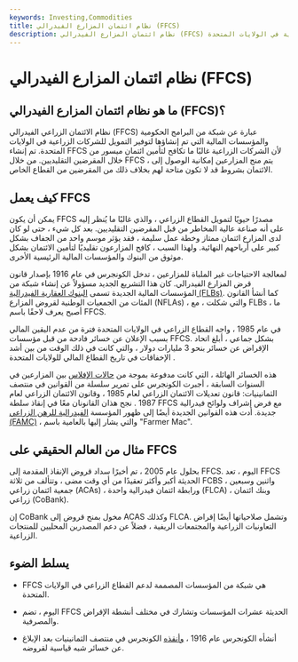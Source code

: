 ```yaml
---
keywords: Investing,Commodities
title: نظام ائتمان المزارع الفيدرالي (FFCS)
description: نظام ائتمان المزارع الفيدرالي (FFCS) عبارة عن شبكة من المؤسسات المالية التي توفر التمويل للشركات الزراعية في الولايات المتحدة.
---
```


# نظام ائتمان المزارع الفيدرالي (FFCS)
## ما هو نظام ائتمان المزارع الفيدرالي (FFCS)؟

نظام الائتمان الزراعي الفيدرالي (FFCS) عبارة عن شبكة من البرامج الحكومية والمؤسسات المالية التي تم إنشاؤها لتوفير التمويل للشركات الزراعية في الولايات المتحدة. تم إنشاء FFCS لأن الشركات الزراعية غالبًا ما تكافح لتأمين ائتمان ميسور من خلال المقرضين التقليديين. من خلال FFCS ، يتم منح المزارعين إمكانية الوصول إلى الائتمان بشروط قد لا تكون متاحة لهم بخلاف ذلك من المقرضين من القطاع الخاص.

## كيف يعمل FFCS

يمكن أن يكون FFCS مصدرًا حيويًا لتمويل القطاع الزراعي ، والذي غالبًا ما يُنظر إليه على أنه صناعة عالية المخاطر من قبل المقرضين التقليديين. بعد كل شيء ، حتى لو كان لدى المزارع ائتمان ممتاز وخطة عمل سليمة ، فقد يؤثر موسم واحد من الجفاف بشكل كبير على أرباحهم النهائية. ولهذا السبب ، كافح المزارعون تقليديًا لتأمين الائتمان بشكل موثوق من البنوك والمؤسسات المالية الرئيسية الأخرى.

لمعالجة الاحتياجات غير الملباة للمزارعين ، تدخل الكونجرس في عام 1916 بإصدار قانون قرض المزارع الفيدرالي. كان هذا التشريع الجديد مسؤولاً عن إنشاء شبكة من المؤسسات المالية الجديدة تسمى [البنوك العقارية الفيدرالية (FLBs)](/federal-land-bank). كما أنشأ القانون المئات من الجمعيات الوطنية لقروض المزارع (NFLAs) ، والتي شكلت ، مع FLBs ، ما أصبح يعرف لاحقًا باسم FFCS.

في عام 1985 ، واجه القطاع الزراعي في الولايات المتحدة فترة من عدم اليقين المالي بسبب الإعلان عن خسائر فادحة من قبل مؤسسات FFCS. بشكل جماعي ، أبلغ اتحاد الإقراض عن خسائر بنحو 3 مليارات دولار ، والتي كانت في ذلك الوقت من بين أشد الإخفاقات في تاريخ القطاع المالي للولايات المتحدة .

هذه الخسائر الهائلة ، التي كانت مدفوعة بموجة من [حالات الإفلاس](/bankruptcy) بين المزارعين في السنوات السابقة ، أجبرت الكونجرس على تمرير سلسلة من القوانين في منتصف الثمانينيات: قانون تعديلات الائتمان الزراعي لعام 1985 ، وقانون الائتمان الزراعي لعام 1987 . نجح هذان القانونان معًا في إنقاذ سلطة FFCS مع فرض إشراف ولوائح فيدرالية جديدة. أدت هذه القوانين الجديدة أيضًا إلى ظهور المؤسسة [الفيدرالية للرهن الزراعي (FAMC)](/farmermac) ، والتي يشار إليها بالعامية باسم "Farmer Mac".

## مثال من العالم الحقيقي على FFCS

بحلول عام 2005 ، تم أخيرًا سداد قروض الإنقاذ المقدمة إلى FFCS. اليوم ، تعد FFCS الحديثة أكبر وأكثر تعقيدًا من أي وقت مضى ، وتتألف من ثلاثة FCBS ، واثنين وسبعين جمعية ائتمان زراعي (ACAs) ، ورابطة ائتمان فيدرالية واحدة (FLCA) ، وبنك ائتمان زراعي (CoBank).

إن CoBank مخول بمنح قروض إلى ACAS وكذلك FLCA. وتشمل صلاحياتها أيضًا إقراض التعاونيات الزراعية والمجتمعات الريفية ، فضلاً عن دعم المصدرين المحليين للمنتجات الزراعية.

## يسلط الضوء

- FFCS هي شبكة من المؤسسات المصممة لدعم القطاع الزراعي في الولايات المتحدة.

- اليوم ، تضم FFCS الحديثة عشرات المؤسسات وتشارك في مختلف أنشطة الإقراض والمصرفية.

- أنشأه الكونجرس عام 1916 ، [وأنقذه](/bailout) الكونجرس في منتصف الثمانينيات بعد الإبلاغ عن خسائر شبه قياسية لقروضه.

